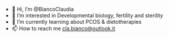 - 👋 Hi, I’m @BiancoClaudia
- 👀 I’m interested in Developmental biology, fertility and sterility
- 🌱 I’m currently learning about PCOS & dietotherapies
- 📫 How to reach me cla.bianco@outlook.it

<!---
BiancoClaudia/BiancoClaudia is a ✨ special ✨ repository because its `README.md` (this file) appears on your GitHub profile.
You can click the Preview link to take a look at your changes.
--->
